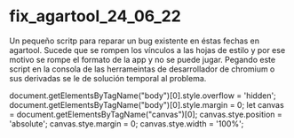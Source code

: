 # fix_agartool_24_06_22
Un pequeño scritp para reparar un bug existente en éstas fechas en agartool.
Sucede que se rompen los vínculos a las hojas de estilo y por ese motivo se rompe el formato de la app y no se puede jugar.
Pegando este script en la consola de las herrameintas de desarrollador de chromium o sus derivadas se le de solución temporal al problema.


document.getElementsByTagName("body")[0].style.overflow = 'hidden';
document.getElementsByTagName("body")[0].style.margin = 0;
let canvas = document.getElementsByTagName("canvas")[0];
canvas.stye.position = 'absolute';
canvas.stye.margin = 0;
canvas.stye.width = '100%';
